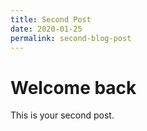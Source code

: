 ```yaml
---
title: Second Post
date: 2020-01-25
permalink: second-blog-post
---
```


# Welcome back

This is your second post.
